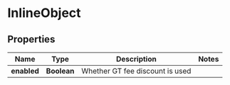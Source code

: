 
# InlineObject

## Properties

Name | Type | Description | Notes
------------ | ------------- | ------------- | -------------
**enabled** | **Boolean** | Whether GT fee discount is used | 

